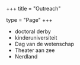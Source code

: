 +++
title = "Outreach"

type = "Page"
+++

- doctoral derby
- kinderuniversiteit
- Dag van de wetenschap
- Theater aan zee
- Nerdland
